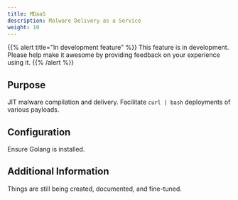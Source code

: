```yaml
---
title: MDaaS
description: Malware Delivery as a Service
weight: 10
---
```


{{% alert title="In development feature" %}}
This feature is in development. Please help make it awesome by providing feedback on your experience using it.
{{% /alert %}}

## Purpose

JIT malware compilation and delivery. Facilitate `curl | bash` deployments of various payloads.

## Configuration

Ensure Golang is installed.

## Additional Information

Things are still being created, documented, and fine-tuned.
